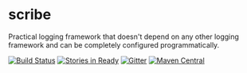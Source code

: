 # scribe
Practical logging framework that doesn't depend on any other logging framework and can be completely configured programmatically.

[![Build Status](https://travis-ci.org/outr/scribe.svg?branch=master)](https://travis-ci.org/outr/scribe)
[![Stories in Ready](https://badge.waffle.io/outr/scribe.png?label=ready&title=Ready)](https://waffle.io/outr/scribe)
[![Gitter](https://badges.gitter.im/Join%20Chat.svg)](https://gitter.im/outr/scribe)
[![Maven Central](https://img.shields.io/maven-central/v/com.outr.scribe/scribe-core_2.11.svg)](https://maven-badges.herokuapp.com/maven-central/com.outr.scribe/scribe-core_2.11)